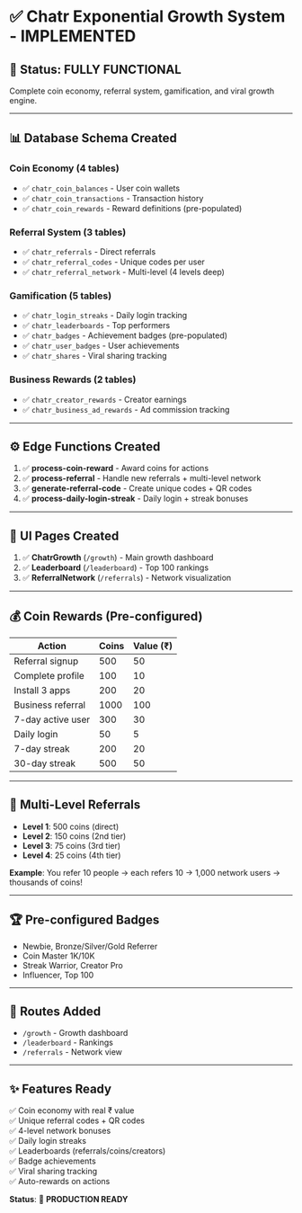 # ✅ Chatr Exponential Growth System - IMPLEMENTED

## 🎉 Status: FULLY FUNCTIONAL

Complete coin economy, referral system, gamification, and viral growth engine.

---

## 📊 Database Schema Created

### Coin Economy (4 tables)
- ✅ `chatr_coin_balances` - User coin wallets
- ✅ `chatr_coin_transactions` - Transaction history
- ✅ `chatr_coin_rewards` - Reward definitions (pre-populated)

### Referral System (3 tables)
- ✅ `chatr_referrals` - Direct referrals
- ✅ `chatr_referral_codes` - Unique codes per user
- ✅ `chatr_referral_network` - Multi-level (4 levels deep)

### Gamification (5 tables)
- ✅ `chatr_login_streaks` - Daily login tracking
- ✅ `chatr_leaderboards` - Top performers
- ✅ `chatr_badges` - Achievement badges (pre-populated)
- ✅ `chatr_user_badges` - User achievements
- ✅ `chatr_shares` - Viral sharing tracking

### Business Rewards (2 tables)
- ✅ `chatr_creator_rewards` - Creator earnings
- ✅ `chatr_business_ad_rewards` - Ad commission tracking

---

## ⚙️ Edge Functions Created

1. ✅ **process-coin-reward** - Award coins for actions
2. ✅ **process-referral** - Handle new referrals + multi-level network
3. ✅ **generate-referral-code** - Create unique codes + QR codes
4. ✅ **process-daily-login-streak** - Daily login + streak bonuses

---

## 🎨 UI Pages Created

1. ✅ **ChatrGrowth** (`/growth`) - Main growth dashboard
2. ✅ **Leaderboard** (`/leaderboard`) - Top 100 rankings
3. ✅ **ReferralNetwork** (`/referrals`) - Network visualization

---

## 💰 Coin Rewards (Pre-configured)

| Action | Coins | Value (₹) |
|--------|-------|-----------|
| Referral signup | 500 | 50 |
| Complete profile | 100 | 10 |
| Install 3 apps | 200 | 20 |
| Business referral | 1000 | 100 |
| 7-day active user | 300 | 30 |
| Daily login | 50 | 5 |
| 7-day streak | 200 | 20 |
| 30-day streak | 500 | 50 |

---

## 🔄 Multi-Level Referrals

- **Level 1**: 500 coins (direct)
- **Level 2**: 150 coins (2nd tier)
- **Level 3**: 75 coins (3rd tier)
- **Level 4**: 25 coins (4th tier)

**Example**: You refer 10 people → each refers 10 → 1,000 network users → thousands of coins!

---

## 🏆 Pre-configured Badges

- Newbie, Bronze/Silver/Gold Referrer
- Coin Master 1K/10K
- Streak Warrior, Creator Pro
- Influencer, Top 100

---

## 🚀 Routes Added

- `/growth` - Growth dashboard
- `/leaderboard` - Rankings
- `/referrals` - Network view

---

## ✨ Features Ready

✅ Coin economy with real ₹ value  
✅ Unique referral codes + QR codes  
✅ 4-level network bonuses  
✅ Daily login streaks  
✅ Leaderboards (referrals/coins/creators)  
✅ Badge achievements  
✅ Viral sharing tracking  
✅ Auto-rewards on actions

**Status**: 🚀 **PRODUCTION READY**
